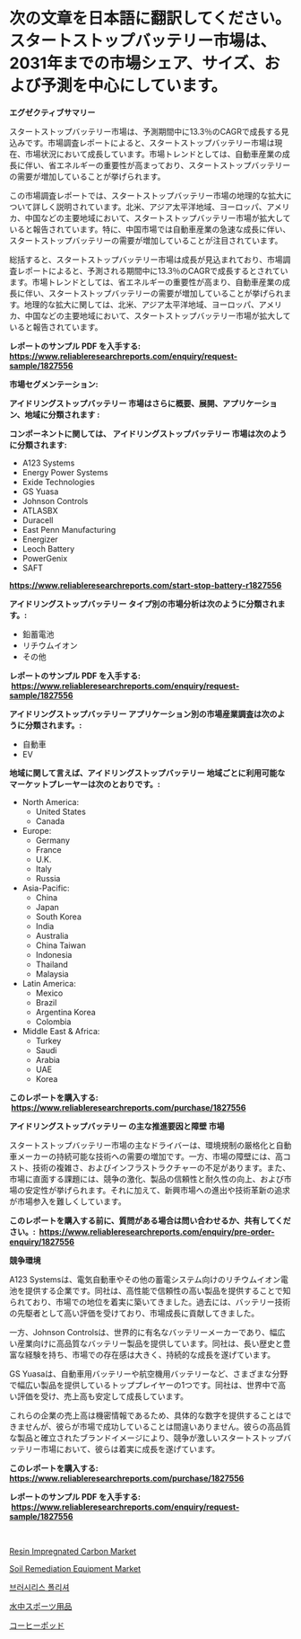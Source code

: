 <p><h1>次の文章を日本語に翻訳してください。スタートストップバッテリー市場は、2031年までの市場シェア、サイズ、および予測を中心にしています。</h1></p><p><strong>エグゼクティブサマリー</strong></p>
<p><p>スタートストップバッテリー市場は、予測期間中に13.3％のCAGRで成長する見込みです。市場調査レポートによると、スタートストップバッテリー市場は現在、市場状況において成長しています。市場トレンドとしては、自動車産業の成長に伴い、省エネルギーの重要性が高まっており、スタートストップバッテリーの需要が増加していることが挙げられます。</p><p>この市場調査レポートでは、スタートストップバッテリー市場の地理的な拡大について詳しく説明されています。北米、アジア太平洋地域、ヨーロッパ、アメリカ、中国などの主要地域において、スタートストップバッテリー市場が拡大していると報告されています。特に、中国市場では自動車産業の急速な成長に伴い、スタートストップバッテリーの需要が増加していることが注目されています。</p><p>総括すると、スタートストップバッテリー市場は成長が見込まれており、市場調査レポートによると、予測される期間中に13.3％のCAGRで成長するとされています。市場トレンドとしては、省エネルギーの重要性が高まり、自動車産業の成長に伴い、スタートストップバッテリーの需要が増加していることが挙げられます。地理的な拡大に関しては、北米、アジア太平洋地域、ヨーロッパ、アメリカ、中国などの主要地域において、スタートストップバッテリー市場が拡大していると報告されています。</p></p>
<p><strong>レポートのサンプル PDF を入手する: <a href="https://www.reliableresearchreports.com/enquiry/request-sample/1827556">https://www.reliableresearchreports.com/enquiry/request-sample/1827556</a></strong></p>
<p><strong>市場セグメンテーション:</strong></p>
<p><strong> アイドリングストップバッテリー 市場はさらに概要、展開、アプリケーション、地域に分類されます :</strong></p>
<p><strong>コンポーネントに関しては、 アイドリングストップバッテリー 市場は次のように分類されます: &nbsp;</strong></p>
<p><ul><li>A123 Systems</li><li>Energy Power Systems</li><li>Exide Technologies</li><li>GS Yuasa</li><li>Johnson Controls</li><li>ATLASBX</li><li>Duracell</li><li>East Penn Manufacturing</li><li>Energizer</li><li>Leoch Battery</li><li>PowerGenix</li><li>SAFT</li></ul></p>
<p><strong><a href="https://www.reliableresearchreports.com/start-stop-battery-r1827556">https://www.reliableresearchreports.com/start-stop-battery-r1827556</a></strong></p>
<p><strong> アイドリングストップバッテリー タイプ別の市場分析は次のように分類されます。:</strong></p>
<p><ul><li>鉛蓄電池</li><li>リチウムイオン</li><li>その他</li></ul></p>
<p><strong>レポートのサンプル PDF を入手する: &nbsp;<a href="https://www.reliableresearchreports.com/enquiry/request-sample/1827556">https://www.reliableresearchreports.com/enquiry/request-sample/1827556</a></strong></p>
<p><strong> アイドリングストップバッテリー アプリケーション別の市場産業調査は次のように分類されます。:</strong></p>
<p><ul><li>自動車</li><li>EV</li></ul></p>
<p><strong>地域に関して言えば、アイドリングストップバッテリー 地域ごとに利用可能なマーケットプレーヤーは次のとおりです。:</strong></p>
<p><ul>
    <li>
        North America:
        <ul>
            <li>United States</li>
            <li>Canada</li>
        </ul>
    </li>
    <li>
        Europe:
        <ul>
            <li>Germany</li>
            <li>France</li>
            <li>U.K.</li>
            <li>Italy</li>
            <li>Russia</li>
        </ul>
    </li>
    <li>
        Asia-Pacific:
        <ul>
            <li>China</li>
            <li>Japan</li>
            <li>South Korea</li>
            <li>India</li>
            <li>Australia</li>
            <li>China Taiwan</li>
            <li>Indonesia</li>
            <li>Thailand</li>
            <li>Malaysia</li>
        </ul>
    </li>
    <li>
        Latin America:
        <ul>
            <li>Mexico</li>
            <li>Brazil</li>
            <li>Argentina Korea</li>
            <li>Colombia</li>
        </ul>
    </li>
    <li>
        Middle East & Africa:
        <ul>
            <li>Turkey</li>
            <li>Saudi</li>
            <li>Arabia</li>
            <li>UAE</li>
            <li>Korea</li>
        </ul>
    </li>
    </ul></p>
<p><strong>このレポートを購入する: &nbsp;<a href="https://www.reliableresearchreports.com/purchase/1827556">https://www.reliableresearchreports.com/purchase/1827556</a></strong></p>
<p><strong>アイドリングストップバッテリー の主な推進要因と障壁 市場</strong></p>
<p><p>スタートストップバッテリー市場の主なドライバーは、環境規制の厳格化と自動車メーカーの持続可能な技術への需要の増加です。一方、市場の障壁には、高コスト、技術の複雑さ、およびインフラストラクチャーの不足があります。また、市場に直面する課題には、競争の激化、製品の信頼性と耐久性の向上、および市場の安定性が挙げられます。それに加えて、新興市場への進出や技術革新の追求が市場参入を難しくしています。</p></p>
<p><strong>このレポートを購入する前に、質問がある場合は問い合わせるか、共有してください。:&nbsp; <a href="https://www.reliableresearchreports.com/enquiry/pre-order-enquiry/1827556">https://www.reliableresearchreports.com/enquiry/pre-order-enquiry/1827556</a></strong></p>
<p><strong>競争環境</strong></p>
<p><p>A123 Systemsは、電気自動車やその他の蓄電システム向けのリチウムイオン電池を提供する企業です。同社は、高性能で信頼性の高い製品を提供することで知られており、市場での地位を着実に築いてきました。過去には、バッテリー技術の先駆者として高い評価を受けており、市場成長に貢献してきました。</p><p>一方、Johnson Controlsは、世界的に有名なバッテリーメーカーであり、幅広い産業向けに高品質なバッテリー製品を提供しています。同社は、長い歴史と豊富な経験を持ち、市場での存在感は大きく、持続的な成長を遂げています。</p><p>GS Yuasaは、自動車用バッテリーや航空機用バッテリーなど、さまざまな分野で幅広い製品を提供しているトッププレイヤーの1つです。同社は、世界中で高い評価を受け、売上高も安定して成長しています。</p><p>これらの企業の売上高は機密情報であるため、具体的な数字を提供することはできませんが、彼らが市場で成功していることは間違いありません。彼らの高品質な製品と確立されたブランドイメージにより、競争が激しいスタートストップバッテリー市場において、彼らは着実に成長を遂げています。</p></p>
<p><strong>このレポートを購入する: &nbsp; <a href="https://www.reliableresearchreports.com/purchase/1827556">https://www.reliableresearchreports.com/purchase/1827556</a></strong></p>
<p><strong>レポートのサンプル PDF を入手する: &nbsp;<a href="https://www.reliableresearchreports.com/enquiry/request-sample/1827556">https://www.reliableresearchreports.com/enquiry/request-sample/1827556</a></strong><strong></strong></p>
<p>&nbsp;</p>
<p><p><a href="https://issuu.com/reportprime-2/docs/resin-impregnated-carbon-market-size-2030.pptx">Resin Impregnated Carbon Market</a></p><p><a href="https://github.com/mharielmesa/Market-Research-Report-List-3/blob/main/soil-remediation-equipment-market.md">Soil Remediation Equipment Market</a></p><p><a href="https://github.com/OwenHamiytll568745/Market-Research-Report-List-1/blob/main/350319129462.md">브러시리스 폴리셔</a></p><p><a href="https://github.com/dandier2003/Market-Research-Report-List-1/blob/main/593329432281.md">水中スポーツ用品</a></p><p><a href="https://github.com/lily-u-genius/Market-Research-Report-List-1/blob/main/228958132282.md">コーヒーポッド</a></p></p>